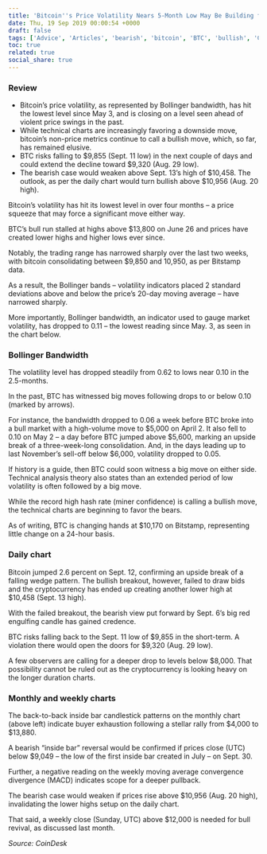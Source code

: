 ```yaml
---
title: 'Bitcoin''s Price Volatility Nears 5-Month Low May Be Building for Fantastic Move'
date: Thu, 19 Sep 2019 00:00:54 +0000
draft: false
tags: ['Advice', 'Articles', 'bearish', 'bitcoin', 'BTC', 'bullish', 'Coin Charts', 'Expert Tips', 'fantastic move', 'Portfolio', 'Transactions', 'Volatility']
toc: true
related: true
social_share: true
---
```


### Review

*   Bitcoin’s price volatility, as represented by Bollinger bandwidth, has hit the lowest level since May 3, and is closing on a level seen ahead of violent price swings in the past.
*   While technical charts are increasingly favoring a downside move, bitcoin’s non-price metrics continue to call a bullish move, which, so far, has remained elusive.
*   BTC risks falling to $9,855 (Sept. 11 low) in the next couple of days and could extend the decline toward $9,320 (Aug. 29 low).
*   The bearish case would weaken above Sept. 13’s high of $10,458. The outlook, as per the daily chart would turn bullish above $10,956 (Aug. 20 high).

Bitcoin’s volatility has hit its lowest level in over four months – a price squeeze that may force a significant move either way.

BTC’s bull run stalled at highs above $13,800 on June 26 and prices have created lower highs and higher lows ever since.

Notably, the trading range has narrowed sharply over the last two weeks, with bitcoin consolidating between $9,850 and 10,950, as per Bitstamp data.

As a result, the Bollinger bands – volatility indicators placed 2 standard deviations above and below the price’s 20-day moving average – have narrowed sharply.

More importantly, Bollinger bandwidth, an indicator used to gauge market volatility, has dropped to 0.11 – the lowest reading since May. 3, as seen in the chart below.

### Bollinger Bandwidth

The volatility level has dropped steadily from 0.62 to lows near 0.10 in the 2.5-months.

In the past, BTC has witnessed big moves following drops to or below 0.10 (marked by arrows).

For instance, the bandwidth dropped to 0.06 a week before BTC broke into a bull market with a high-volume move to $5,000 on April 2. It also fell to 0.10 on May 2 – a day before BTC jumped above $5,600, marking an upside break of a three-week-long consolidation. And, in the days leading up to last November’s sell-off below $6,000, volatility dropped to 0.05.

If history is a guide, then BTC could soon witness a big move on either side. Technical analysis theory also states than an extended period of low volatility is often followed by a big move.

While the record high hash rate (miner confidence) is calling a bullish move, the technical charts are beginning to favor the bears.

As of writing, BTC is changing hands at $10,170 on Bitstamp, representing little change on a 24-hour basis.

### Daily chart


Bitcoin jumped 2.6 percent on Sept. 12, confirming an upside break of a falling wedge pattern. The bullish breakout, however, failed to draw bids and the cryptocurrency has ended up creating another lower high at $10,458 (Sept. 13 high).

With the failed breakout, the bearish view put forward by Sept. 6’s big red engulfing candle has gained credence.

BTC risks falling back to the Sept. 11 low of $9,855 in the short-term. A violation there would open the doors for $9,320 (Aug. 29 low).

A few observers are calling for a deeper drop to levels below $8,000. That possibility cannot be ruled out as the cryptocurrency is looking heavy on the longer duration charts.

### Monthly and weekly charts

The back-to-back inside bar candlestick patterns on the monthly chart (above left) indicate buyer exhaustion following a stellar rally from $4,000 to $13,880.

A bearish “inside bar” reversal would be confirmed if prices close (UTC) below $9,049 – the low of the first inside bar created in July – on Sept. 30.

Further, a negative reading on the weekly moving average convergence divergence (MACD) indicates scope for a deeper pullback.

The bearish case would weaken if prices rise above $10,956 (Aug. 20 high), invalidating the lower highs setup on the daily chart.

That said, a weekly close (Sunday, UTC) above $12,000 is needed for bull revival, as discussed last month.

_Source: CoinDesk_